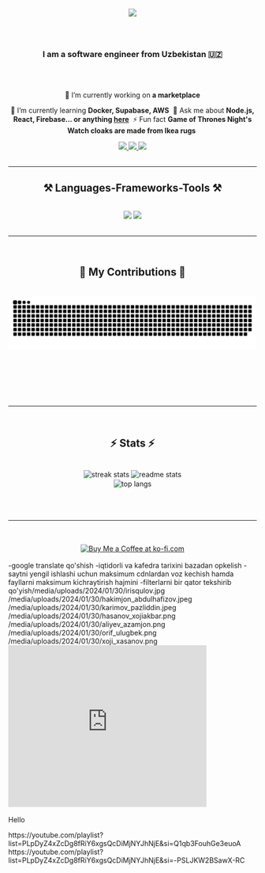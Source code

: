 ​
<h1 align="center">
    <img src="https://readme-typing-svg.herokuapp.com/?font=Righteous&size=35&center=true&vCenter=true&width=500&height=70&duration=4000&lines=Wellcome+to+profile+of;+Akhmadjanov+Abdulaziz;" />
</h1>
​
<h3 align="center">I am a software engineer from Uzbekistan 🇺🇿</h3>
​
<br/>
​
<div align="center">
 
 🔭 I’m currently working on **a marketplace**
 
 🌱 I’m currently learning **Docker, Supabase, AWS**
​
💬 Ask me about **Node.js, React, Firebase... or anything [here](https://github.com/salesp07/salesp07/issues)**
​
⚡ Fun fact **Game of Thrones Night's Watch cloaks are made from Ikea rugs**
​
 </div>
 
<div align="center"> 
  <a href="mailto:pedro.sales.muniz@gmail.com">
    <img src="https://img.shields.io/badge/Gmail-333333?style=for-the-badge&logo=gmail&logoColor=red" />
  </a>
  <a href="https://linkedin.com/in/pedro-sales-muniz" target="_blank">
    <img src="https://img.shields.io/badge/LinkedIn-0077B5?style=for-the-badge&logo=linkedin&logoColor=white" target="_blank" />
  </a>
  <a href="https://salesp07.github.io" target="_blank">
     <img src="https://img.shields.io/badge/Portfolio-FF5722?style=for-the-badge&logo=todoist&logoColor=white" target="_blank" /> <!-- sqlite, safari, google-chrome are other good icon options -->
  </a>
</div>
​
 <hr/>
 
<h2 align="center">⚒️ Languages-Frameworks-Tools ⚒️</h2>
<br/>
<div align="center">
    <img src="https://skillicons.dev/icons?i=react,bootstrap,mui,html,css,vscode,github,figma,tailwind,git,r" />
    <img src="https://skillicons.dev/icons?i=nodejs,python,javascript,typescript,express,firebase,mongodb,c,java,nextjs,mysql,flask" /><br>
</div>
​
<br/>
<hr/>
​
<div align="center">
  <h2>🐍 My Contributions 🐍</h2>
  <br>
  <img alt="snake eating my contributions" src="https://raw.githubusercontent.com/salesp07/salesp07/output/github-contribution-grid-snake.svg" />
  
  <br/><br/><br/>
</div>
​
<hr/>
​
<h2 align="center">⚡ Stats ⚡</h2>
<br>
<div align=center>
  <img width=390 src="https://github-readme-streak-stats-salesp07.vercel.app/?user=salesp07&count_private=true&theme=react&border_radius=10" alt="streak stats"/>
  <img width=390 src="https://github-readme-stats-salesp07.vercel.app/api?username=salesp07&count_private=true&show_icons=true&theme=react&rank_icon=github&border_radius=10" alt="readme stats" />
  <br/>
  <img width=325 align="center" src="https://github-readme-stats-salesp07.vercel.app/api/top-langs/?username=salesp07&hide=HTML&langs_count=8&layout=compact&theme=react&border_radius=10&size_weight=0.5&count_weight=0.5&exclude_repo=github-readme-stats" alt="top langs" />
</div>
​
<br/><br/>
​
<hr/>
​
<br/>
​
<div align="center">
<a href='https://ko-fi.com/V7V4RAK9C' target='_blank'><img height='64' style='border:0px;height:64px;' src='https://storage.ko-fi.com/cdn/kofi1.png?v=3' border='0' alt='Buy Me a Coffee at ko-fi.com' /></a>
</div>
​
<br/>
​
​
​
​
-google translate qo'shish
-iqtidorli va kafedra tarixini bazadan opkelish
-saytni yengil ishlashi uchun maksimum cdnlardan voz kechish
hamda fayllarni maksimum kichraytirish hajmini
-filterlarni bir qator tekshirib qo'yish
​
​
/media/uploads/2024/01/30/irisqulov.jpg
/media/uploads/2024/01/30/hakimjon_abdulhafizov.jpeg
/media/uploads/2024/01/30/karimov_pazliddin.jpeg
/media/uploads/2024/01/30/hasanov_xojiakbar.png
/media/uploads/2024/01/30/aliyev_azamjon.png
/media/uploads/2024/01/30/orif_ulugbek.png
​
​
/media/uploads/2024/01/30/xoji_xasanov.png
​
​
​
​
​
<iframe src="https://onedrive.live.com/embed?resid=997B4F74BFC4D51C%21126&authkey=!AKK60iEmkxYp5vI&em=2" width="402" height="327" frameborder="0" scrolling="no"></iframe>
​
<p>Hello</p>
​
​
​
https://youtube.com/playlist?list=PLpDyZ4xZcDg8fRiY6xgsQcDiMjNYJhNjE&si=Q1qb3FouhGe3euoA
​
https://youtube.com/playlist?list=PLpDyZ4xZcDg8fRiY6xgsQcDiMjNYJhNjE&si=-PSLJKW2BSawX-RC
